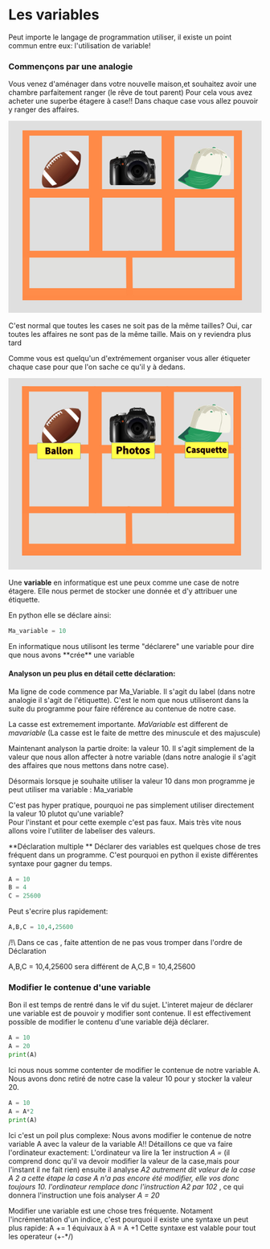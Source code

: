 # Les variables

Peut importe le langage de programmation utiliser, il existe un point commun entre eux: l'utilisation de variable!

### Commençons par une analogie
Vous venez d'aménager dans votre nouvelle maison,et souhaitez avoir une chambre parfaitement ranger (le rêve de tout parent)
Pour cela vous avez acheter une superbe étagere à case!! Dans chaque case vous allez pouvoir y ranger des affaires.

![etagere](../../img/etagere.jpeg)
<div class="alert alert-block alert-info">
  C'est normal que toutes les cases ne soit pas de la même tailles?
  Oui, car toutes les affaires ne sont pas de la même taille. Mais on y reviendra plus tard
</div>


Comme vous est quelqu'un d'extrémement organiser vous aller étiqueter chaque case pour que l'on sache ce qu'il y à dedans.

![etagere](../../img/etagere_etiquette.jpeg)

Une **variable** en informatique est une peux comme une case de notre étagere.
Elle nous permet de stocker une donnée et d'y attribuer une étiquette.

En python elle se déclare ainsi:

```python runnable
Ma_variable = 10
```
<div class="alert alert-block alert-info">
En informatique nous utilisont les terme "déclarere" une variable pour dire que nous avons **crée** une variable
</div>


 #### Analyson un peu plus en détail cette déclaration:

 Ma ligne de code commence par Ma_Variable. Il s'agit du label (dans notre analogie il s'agit de l'étiquette).
 C'est le nom que nous utiliseront dans la suite du programme pour faire référence au contenue de notre case.

 <div class="alert alert-block alert-warning">
La casse est extremement importante. <i> MaVariable </i> est different de <i>mavariable</i>
(La casse est le faite de mettre des minuscule et des majuscule)
 </div>


Maintenant analyson la partie droite: la valeur 10.
Il s'agit simplement de la valeur que nous allon affecter à notre variable (dans notre analogie il s'agit des affaires que nous mettons dans notre case).

Désormais lorsque je souhaite utiliser la valeur 10 dans mon programme je peut utiliser ma variable : Ma_variable

<div class="alert alert-block alert-warning">
C'est pas hyper pratique, pourquoi ne pas simplement utiliser directement la valeur 10 plutot qu'une variable?
</div>
Pour l'instant et pour cette exemple c'est pas faux. Mais très vite nous allons voire l'utiliter de labeliser des valeurs.

**Déclaration multiple **
Déclarer des variables est quelques chose de tres fréquent dans un programme. C'est pourquoi en python il existe différentes syntaxe pour gagner du temps.

```python runnable
A = 10
B = 4
C = 25600
```
Peut s'ecrire plus rapidement:

```python runnable
A,B,C = 10,4,25600
```

/!\ Dans ce cas , faite attention de ne pas vous tromper dans l'ordre de Déclaration

A,B,C = 10,4,25600 sera différent de A,C,B = 10,4,25600


### Modifier le contenue d'une variable
Bon il est temps de rentré dans le vif du sujet. L'interet majeur de déclarer une variable est de pouvoir y modifier sont contenue.
Il est effectivement possible de modifier le contenu d'une variable déjà déclarer.

```python runnable
A = 10
A = 20
print(A)
```
Ici nous nous somme contenter de modifier le contenue de notre variable A. Nous avons donc retiré de notre case la valeur 10 pour y stocker la valeur 20.

```python runnable
A = 10
A = A*2
print(A)
```
Ici c'est un poil plus complexe: Nous avons modifier le contenue de notre variable A avec la valeur de la variable A!!
Détaillons ce que va faire l'ordinateur exactement:
L'ordinateur va lire la 1er instruction <i>A = </i> (il comprend donc qu'il va devoir modifier la valeur de la case,mais pour l'instant il ne fait rien)
ensuite il analyse <i>A*2 </i> autrement dit <i>valeur de la  case A *2</i> a cette étape la case A n'a pas encore été modifier, elle vos donc toujours 10. l'ordinateur remplace donc
l'instruction <i> A*2 </i> par <i> 10*2 </i> , ce qui donnera l'instruction une fois analyser <i>A = 20</i>


<div class="alert alert-block alert-warning">
Modifier une variable est une chose tres fréquente. Notament l'incrémentation d'un indice, c'est pourquoi il existe une syntaxe un peut plus rapide:
A += 1
équivaux à
A = A +1
Cette syntaxe est valable pour tout les operateur (+-*/)
</div>

